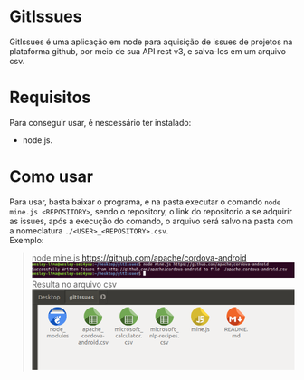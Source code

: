 # GitIssues
GitIssues é uma aplicação em node para aquisição de issues de projetos na plataforma github, por meio de sua API rest v3, e salva-los em um arquivo csv.
# Requisitos
Para conseguir usar, é nescessário ter instalado: 
* node.js.
# Como usar
Para usar, basta baixar o programa, e na pasta executar o comando `node mine.js <REPOSITORY>`, sendo o repository, o link do repositorio a se adquirir as issues, após a execução do comando, o arquivo será salvo na pasta com a nomeclatura `./<USER>_<REPOSITORY>.csv`.<br/>
Exemplo: 
> node mine.js https://github.com/apache/cordova-android
![](/images/comand.png)
Resulta no arquivo csv
![](/images/result.png)
